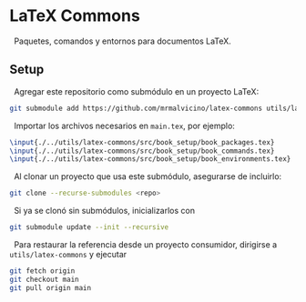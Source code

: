 # LaTeX Commons

&nbsp;
Paquetes, comandos y entornos para documentos LaTeX.

## Setup

&nbsp;
Agregar este repositorio como submódulo en un proyecto LaTeX:
```bash
git submodule add https://github.com/mrmalvicino/latex-commons utils/latex-commons
```

&nbsp;
Importar los archivos necesarios en `main.tex`, por ejemplo:
```tex
\input{./../utils/latex-commons/src/book_setup/book_packages.tex}
\input{./../utils/latex-commons/src/book_setup/book_commands.tex}
\input{./../utils/latex-commons/src/book_setup/book_environments.tex}
```

&nbsp;
Al clonar un proyecto que usa este submódulo, asegurarse de incluirlo:
```bash
git clone --recurse-submodules <repo>
```

&nbsp;
Si ya se clonó sin submódulos, inicializarlos con
```bash
git submodule update --init --recursive
```

&nbsp;
Para restaurar la referencia desde un proyecto consumidor, dirigirse a `utils/latex-commons` y ejecutar
```bash
git fetch origin
git checkout main
git pull origin main
```
